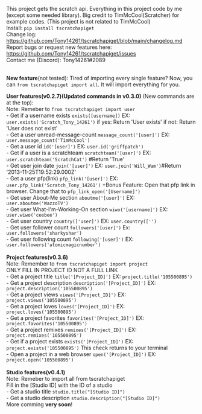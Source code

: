 This project gets the scratch api. Everything in this project code by me (except some needed library). Big credit to TimMcCool(Scratcher) for example codes. (This project is not related to TimMcCool)<br>
Install: `pip install tscratchapiget`<br>
Change log: https://github.com/Tony14261/tscratchapiget/blob/main/changelog.md<br>
Report bugs or request new features here: https://github.com/Tony14261/tscratchapiget/issues<br>
Contact me (Discord): Tony14261#2089<br>
<br>

**New feature**(not tested): Tired of importing every single feature? Now, you can ```from tscratchapiget import all```. It will import everything for you.


**User features(v0.2.7)(Updated commands in v0.3.0)** (New commands are at the top):<br>
    Note: Remeber to ```from tscratchapiget import user```<br>
    - Get if a username exists  ```exists([username])```     EX: ```user.exists('Scratch_Tony_14261')``` if yes: Return 'User exists'     if not: Return 'User does not exist'<br>
    - Get a user unread-message-count ```message_count('[user]')```     EX: ```user.message_count('TimMcCool')```<br>
    - Get a user id ```id('[user]')```     EX: ```user.id('griffpatch')```<br>
    - Get if a user is a scratchteam ```scratchteam('[user]')```     EX: ```user.scratchteam('ScratchCat')``` #Return 'True'<br>
    - Get user join date ```join('[user]')```     EX: ```user.join('Will_Wam')```#Return '2013-11-25T19:52:29.000Z'<br>
    - Get a user pfp(link) ```pfp_link('[user]')```     EX: ```user.pfp_link('Scratch_Tony_14261')```          +Bonus Feature: Open that pfp link in browser. Change that to ```pfp_link_open('[Username]')```<br>
    - Get user About-Me section ```aboutme('[user]')``` EX: ```user.aboutme('WazzoTV')```<br>
    - Get user What-I'm-Working-On section ```wiwo('[username]')```     EX: ```user.wiwo('ceebee')```<br>
    - Get user country ```country(['user]')```     EX: ```user.country(['')```<br>
    - Get user follower count ```followers('[user]')```     Ex: ```user.followers('sharkyshar')```<br>
    - Get user following count ```following('[user]')```     EX: ```user.followers('atomicmagicnumber')```<br>
    <br>
**Project features(v0.3.6)**<br>
    Note: Remember to ```from tscratchapiget import project```<br>
    ONLY FILL IN PROJECT ID NOT A FULL LINK<br>
    - Get a project title ```title('[Project_ID]')```     EX: ```project.title('105500895')```<br>
    - Get a project description ```description('[Project_ID]')```     EX: ```project.description('105500895')```<br>
    - Get a project views ```views('[Project_ID]')```     EX: ```project.views('105500895')```<br>
    - Get a project loves ```loves('[Project_ID]')```     EX: ```project.loves('105500895')```<br>
    - Get a project favorites ```favorites('[Project_ID]')```    EX: ```project.favorites('105500895')```<br>
    - Get a project remixes ```remixes('[Project_ID]')```     EX:   ```project.remixes('105500895')```<br>
    - Get if a project exists ```exists('[Project_ID]')```     EX: ```project.exists('105500895')``` This check returns to your terminal<br>
    - Open a project in a web browser ```open('[Project_ID]')```     EX: ```project.open('105500895')```<br>
    <br>
**Studio features(v0.4.1)**<br>
    Note: Remeber to import all from tscratchapiget<br>
    Fill in the [Studio ID] with the ID of a studio<br>
    - Get a studio title ```studio.title("[Studio ID]")```<br>
    - Get a studio description ```studio.description("[Studio ID]")```<br>
    More comming **very soon**!